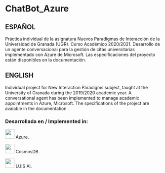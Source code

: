 # ChatBot_Azure

## ESPAÑOL

Práctica individual de la asignatura Nuevos Paradigmas de Interacción de la Universidad de Granada (UGR). Curso Académico 2020/2021.
Desarrollo de un agente conversacional para la gestión de citas universitarias implementado con Azure de Microsoft.
Las especificaciones del proyecto están disponibles en la documentación.

## ENGLISH

Individual project for New Interaction Paradigms subject, taught at the University of Granada during the 2019/2020 academic year.
A conversational agent has been implemented to manage academic appointments in Azure, Microsoft.
The specifications of the project are avaiable in the documentation.


### Desarrollada en / Implemented in:

<img height="30" src="https://user-images.githubusercontent.com/47610906/106672156-e88a6c00-65af-11eb-9a62-8fbd8e7cf481.png"> Azure.

<img height="30" src="https://user-images.githubusercontent.com/47610906/106672190-f6d88800-65af-11eb-8cb4-52b2476c71e6.PNG"> CosmosDB.

<img height="30" src="https://user-images.githubusercontent.com/47610906/106672200-f93ae200-65af-11eb-8279-8494931f4566.png">  LUIS AI.
